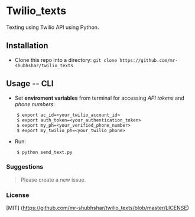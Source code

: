 # Twilio_texts
Texting using Twilio API using Python.

## Installation

* Clone this repo into a directory:
```git clone https://github.com/mr-shubhshar/twilio_texts ```

## Usage -- CLI

* Set **enviroment variables** from terminal for accessing *API tokens* and *phone numbers*:
```
    $ export ac_id=<your_twilio_account_id>
    $ export auth_token=<your_authentication_token>
    $ export my_ph=<your_verified_phone_number>
    $ export my_twilio_ph=<your_twilio_phone>
```
* Run:
```
    $ python send_text.py
```

### Suggestions
> Please create a new issue.

### License
[MIT] (https://github.com/mr-shubhshar/twilio_texts/blob/master/LICENSE)

